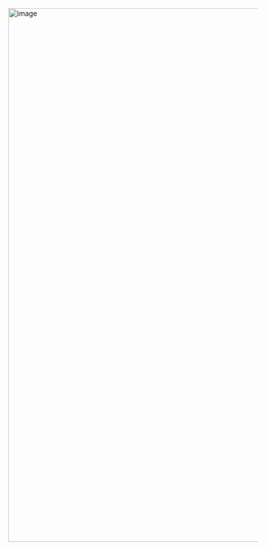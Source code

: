 <img width="1919" height="1079" alt="image" src="https://github.com/user-attachments/assets/cc8349bc-9e22-4b0a-a170-8c9fe91039b1" />
